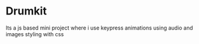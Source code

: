 # Drumkit

Its a js based mini project 
where i use keypress
animations 
using audio and images
styling with css 
